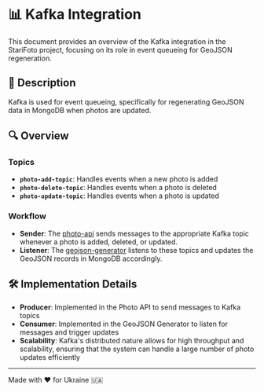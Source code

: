 # 📊 Kafka Integration

This document provides an overview of the Kafka integration in the StariFoto project, focusing on its role in event queueing for GeoJSON regeneration.

## 📜 Description

Kafka is used for event queueing, specifically for regenerating GeoJSON data in MongoDB when photos are updated.

## 🔍 Overview

### Topics
- **`photo-add-topic`**: Handles events when a new photo is added
- **`photo-delete-topic`**: Handles events when a photo is deleted
- **`photo-update-topic`**: Handles events when a photo is updated

### Workflow
- **Sender**: The [photo-api](backend.md#photo-api) sends messages to the appropriate Kafka topic whenever a photo is added, deleted, or updated.
- **Listener**: The [geojson-generator](backend.md#geojson-generator) listens to these topics and updates the GeoJSON records in MongoDB accordingly.

## 🛠️ Implementation Details

- **Producer**: Implemented in the Photo API to send messages to Kafka topics
- **Consumer**: Implemented in the GeoJSON Generator to listen for messages and trigger updates
- **Scalability**: Kafka's distributed nature allows for high throughput and scalability, ensuring that the system can handle a large number of photo updates efficiently

---

Made with ❤️ for Ukraine 🇺🇦 